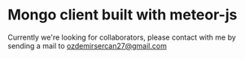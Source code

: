 # Mongo client built with meteor-js
Currently we're looking for collaborators, please contact with me by sending a mail to ozdemirsercan27@gmail.com 
